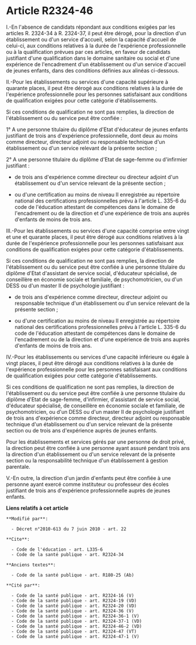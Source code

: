 # Article R2324-46

I.-En l'absence de candidats répondant aux conditions exigées par les articles R. 2324-34 à R. 2324-37, il peut être dérogé,
pour la direction d'un établissement ou d'un service d'accueil, selon la capacité d'accueil de celui-ci, aux conditions
relatives à la durée de l'expérience professionnelle ou à la qualification prévues par ces articles, en faveur de candidats
justifiant d'une qualification dans le domaine sanitaire ou social et d'une expérience de l'encadrement d'un établissement ou
d'un service d'accueil de jeunes enfants, dans des conditions définies aux alinéas ci-dessous. 

II.-Pour les établissements ou services d'une capacité supérieure à quarante places, il peut être dérogé aux conditions
relatives à la durée de l'expérience professionnelle pour les personnes satisfaisant aux conditions de qualification exigées
pour cette catégorie d'établissements. 

Si ces conditions de qualification ne sont pas remplies, la direction de l'établissement ou du service peut être confiée : 

1° A une personne titulaire du diplôme d'Etat d'éducateur de jeunes enfants justifiant de trois ans d'expérience
professionnelle, dont deux au moins comme directeur, directeur adjoint ou responsable technique d'un établissement ou d'un
service relevant de la présente section ; 

2° A une personne titulaire du diplôme d'Etat de sage-femme ou d'infirmier justifiant :

- de trois ans d'expérience comme directeur ou directeur adjoint d'un établissement ou d'un service relevant de la présente
section ;

- ou d'une certification au moins de niveau II enregistrée au répertoire national des certifications professionnelles prévu à
l'article L. 335-6 du code de l'éducation attestant de compétences dans le domaine de l'encadrement ou de la direction et
d'une expérience de trois ans auprès d'enfants de moins de trois ans. 

III.-Pour les établissements ou services d'une capacité comprise entre vingt et une et quarante places, il peut être dérogé
aux conditions relatives à la durée de l'expérience professionnelle pour les personnes satisfaisant aux conditions de
qualification exigées pour cette catégorie d'établissements. 

Si ces conditions de qualification ne sont pas remplies, la direction de l'établissement ou du service peut être confiée à
une personne titulaire du diplôme d'Etat d'assistant de service social, d'éducateur spécialisé, de conseillère en économie
sociale et familiale, de psychomotricien, ou d'un DESS ou d'un master II de psychologie justifiant :

- de trois ans d'expérience comme directeur, directeur adjoint ou responsable technique d'un établissement ou d'un service
relevant de la présente section ;

- ou d'une certification au moins de niveau II enregistrée au répertoire national des certifications professionnelles prévu à
l'article L. 335-6 du code de l'éducation attestant de compétences dans le domaine de l'encadrement ou de la direction et
d'une expérience de trois ans auprès d'enfants de moins de trois ans. 

IV.-Pour les établissements ou services d'une capacité inférieure ou égale à vingt places, il peut être dérogé aux conditions
relatives à la durée de l'expérience professionnelle pour les personnes satisfaisant aux conditions de qualification exigées
pour cette catégorie d'établissements. 

Si ces conditions de qualification ne sont pas remplies, la direction de l'établissement ou du service peut être confiée à
une personne titulaire du diplôme d'Etat de sage-femme, d'infirmier, d'assistant de service social, d'éducateur spécialisé,
de conseillère en économie sociale et familiale, de psychomotricien, ou d'un DESS ou d'un master II de psychologie justifiant
de trois ans d'expérience comme directeur, directeur adjoint ou responsable technique d'un établissement ou d'un service
relevant de la présente section ou de trois ans d'expérience auprès de jeunes enfants. 

Pour les établissements et services gérés par une personne de droit privé, la direction peut être confiée à une personne
ayant assuré pendant trois ans la direction d'un établissement ou d'un service relevant de la présente section ou la
responsabilité technique d'un établissement à gestion parentale.

V.-En outre, la direction d'un jardin d'enfants peut être confiée à une personne ayant exercé comme instituteur ou professeur
des écoles justifiant de trois ans d'expérience professionnelle auprès de jeunes enfants.

**Liens relatifs à cet article**

	**Modifié par**:

	  - Décret n°2010-613 du 7 juin 2010 - art. 22

	**Cite**:

	  - Code de l'éducation - art. L335-6
	  - Code de la santé publique - art. R2324-34

	**Anciens textes**:

	  - Code de la santé publique - art. R180-25 (Ab)

	**Cité par**:

	  - Code de la santé publique - art. R2324-16 (V)
	  - Code de la santé publique - art. R2324-19 (VD)
	  - Code de la santé publique - art. R2324-20 (VD)
	  - Code de la santé publique - art. R2324-36 (V)
	  - Code de la santé publique - art. R2324-36-1 (V)
	  - Code de la santé publique - art. R2324-37-1 (VD)
	  - Code de la santé publique - art. R2324-46-2 (VD)
	  - Code de la santé publique - art. R2324-47 (VT)
	  - Code de la santé publique - art. R2324-47-1 (V)
